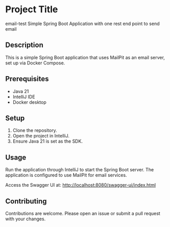# Project Title

email-test Simple Spring Boot Application with one rest end point to send email

## Description

This is a simple Spring Boot application that uses MailPit as an email server, set up via Docker Compose.

## Prerequisites

- Java 21
- IntelliJ IDE
- Docker desktop

## Setup

1. Clone the repository.
2. Open the project in IntelliJ.
3. Ensure Java 21 is set as the SDK.

## Usage

Run the application through IntelliJ to start the Spring Boot server. The application is configured to use MailPit for email services.

Access the Swagger UI at: [http://localhost:8080/swagger-ui/index.html](http://localhost:8080/swagger-ui/index.html)

## Contributing

Contributions are welcome. Please open an issue or submit a pull request with your changes.